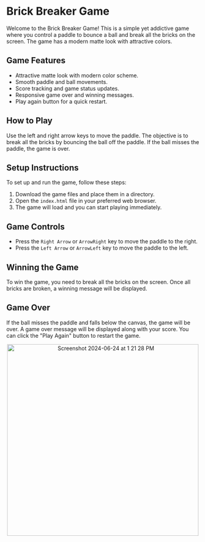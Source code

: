 
<body>
    <h1>Brick Breaker Game</h1>
    <p>Welcome to the Brick Breaker Game! This is a simple yet addictive game where you control a paddle to bounce a ball and break all the bricks on the screen. The game has a modern matte look with attractive colors.</p>
    
   <h2>Game Features</h2>
    <ul>
        <li>Attractive matte look with modern color scheme.</li>
        <li>Smooth paddle and ball movements.</li>
        <li>Score tracking and game status updates.</li>
        <li>Responsive game over and winning messages.</li>
        <li>Play again button for a quick restart.</li>
    </ul>

   <h2>How to Play</h2>
    <p>Use the left and right arrow keys to move the paddle. The objective is to break all the bricks by bouncing the ball off the paddle. If the ball misses the paddle, the game is over.</p>

   <h2>Setup Instructions</h2>
    <p>To set up and run the game, follow these steps:</p>
    <ol>
        <li>Download the game files and place them in a directory.</li>
        <li>Open the <code>index.html</code> file in your preferred web browser.</li>
        <li>The game will load and you can start playing immediately.</li>
    </ol>

  <h2>Game Controls</h2>
    <ul>
        <li>Press the <code>Right Arrow</code> or <code>ArrowRight</code> key to move the paddle to the right.</li>
        <li>Press the <code>Left Arrow</code> or <code>ArrowLeft</code> key to move the paddle to the left.</li>
    </ul>

  <h2>Winning the Game</h2>
    <p>To win the game, you need to break all the bricks on the screen. Once all bricks are broken, a winning message will be displayed.</p>

  <h2>Game Over</h2>
    <p>If the ball misses the paddle and falls below the canvas, the game will be over. A game over message will be displayed along with your score. You can click the "Play Again" button to restart the game.</p>

<p align=center>
<img  width="500" alt="Screenshot 2024-06-24 at 1 21 28 PM" src="https://github.com/wasayfaizan/Brick-Breaker/assets/91233999/19e830c8-e3e0-4217-b865-21868a9464d4">
</p>

</body>
</html>

